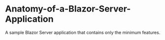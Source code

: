 # Anatomy-of-a-Blazor-Server-Application
A sample Blazor Server application that contains only the minimum features.
